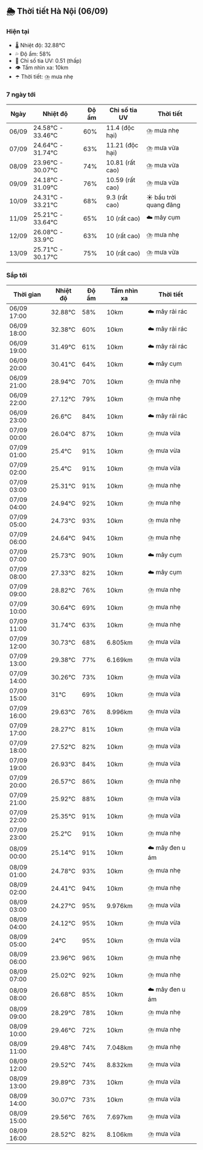 ## 🌦️ Thời tiết Hà Nội (06/09)

### Hiện tại

- 🌡️ Nhiệt độ: 32.88℃
- 💦 Độ ẩm: 58%
- 🌟 Chỉ số tia UV: 0.51 (thấp)
- 👁️ Tầm nhìn xa: 10km
- ☂️ Thời tiết: ⛈️ mưa nhẹ

### 7 ngày tới

| Ngày | Nhiệt độ | Độ ẩm | Chỉ số tia UV | Thời tiết |
| --- | --- | --- | --- | --- |
| 06/09 | 24.58℃ - 33.46℃ | 60% | 11.4 (độc hại) | ⛈️ mưa nhẹ |
| 07/09 | 24.64℃ - 31.74℃ | 63% | 11.21 (độc hại) | ⛈️ mưa vừa |
| 08/09 | 23.96℃ - 30.07℃ | 74% | 10.81 (rất cao) | ⛈️ mưa vừa |
| 09/09 | 24.18℃ - 31.09℃ | 76% | 10.59 (rất cao) | ⛈️ mưa vừa |
| 10/09 | 24.31℃ - 33.21℃ | 68% | 9.3 (rất cao) | ☀️ bầu trời quang đãng |
| 11/09 | 25.21℃ - 33.64℃ | 65% | 10 (rất cao) | ☁️ mây cụm |
| 12/09 | 26.08℃ - 33.9℃ | 63% | 10 (rất cao) | ⛈️ mưa nhẹ |
| 13/09 | 25.71℃ - 30.17℃ | 75% | 10 (rất cao) | ⛈️ mưa vừa |

### Sắp tới

| Thời gian | Nhiệt độ | Độ ẩm | Tầm nhìn xa | Thời tiết |
| --- | --- | --- | --- | --- |
| 06/09 17:00 | 32.88℃ | 58% | 10km | ☁️ mây rải rác |
| 06/09 18:00 | 32.38℃ | 60% | 10km | ☁️ mây rải rác |
| 06/09 19:00 | 31.49℃ | 61% | 10km | ☁️ mây rải rác |
| 06/09 20:00 | 30.41℃ | 64% | 10km | ☁️ mây cụm |
| 06/09 21:00 | 28.94℃ | 70% | 10km | ⛈️ mưa nhẹ |
| 06/09 22:00 | 27.12℃ | 79% | 10km | ⛈️ mưa nhẹ |
| 06/09 23:00 | 26.6℃ | 84% | 10km | ☁️ mây rải rác |
| 07/09 00:00 | 26.04℃ | 87% | 10km | ⛈️ mưa vừa |
| 07/09 01:00 | 25.4℃ | 91% | 10km | ⛈️ mưa vừa |
| 07/09 02:00 | 25.4℃ | 91% | 10km | ⛈️ mưa vừa |
| 07/09 03:00 | 25.31℃ | 91% | 10km | ⛈️ mưa nhẹ |
| 07/09 04:00 | 24.94℃ | 92% | 10km | ⛈️ mưa nhẹ |
| 07/09 05:00 | 24.73℃ | 93% | 10km | ⛈️ mưa nhẹ |
| 07/09 06:00 | 24.64℃ | 94% | 10km | ⛈️ mưa nhẹ |
| 07/09 07:00 | 25.73℃ | 90% | 10km | ☁️ mây cụm |
| 07/09 08:00 | 27.33℃ | 82% | 10km | ☁️ mây cụm |
| 07/09 09:00 | 28.82℃ | 76% | 10km | ⛈️ mưa nhẹ |
| 07/09 10:00 | 30.64℃ | 69% | 10km | ⛈️ mưa nhẹ |
| 07/09 11:00 | 31.74℃ | 63% | 10km | ⛈️ mưa nhẹ |
| 07/09 12:00 | 30.73℃ | 68% | 6.805km | ⛈️ mưa vừa |
| 07/09 13:00 | 29.38℃ | 77% | 6.169km | ⛈️ mưa vừa |
| 07/09 14:00 | 30.26℃ | 73% | 10km | ⛈️ mưa vừa |
| 07/09 15:00 | 31℃ | 69% | 10km | ⛈️ mưa vừa |
| 07/09 16:00 | 29.63℃ | 76% | 8.996km | ⛈️ mưa vừa |
| 07/09 17:00 | 28.27℃ | 81% | 10km | ⛈️ mưa vừa |
| 07/09 18:00 | 27.52℃ | 82% | 10km | ⛈️ mưa vừa |
| 07/09 19:00 | 26.93℃ | 84% | 10km | ⛈️ mưa vừa |
| 07/09 20:00 | 26.57℃ | 86% | 10km | ⛈️ mưa nhẹ |
| 07/09 21:00 | 25.92℃ | 88% | 10km | ⛈️ mưa vừa |
| 07/09 22:00 | 25.35℃ | 91% | 10km | ⛈️ mưa vừa |
| 07/09 23:00 | 25.2℃ | 91% | 10km | ⛈️ mưa nhẹ |
| 08/09 00:00 | 25.14℃ | 91% | 10km | ☁️ mây đen u ám |
| 08/09 01:00 | 24.78℃ | 93% | 10km | ⛈️ mưa nhẹ |
| 08/09 02:00 | 24.41℃ | 94% | 10km | ⛈️ mưa nhẹ |
| 08/09 03:00 | 24.27℃ | 95% | 9.976km | ⛈️ mưa vừa |
| 08/09 04:00 | 24.12℃ | 95% | 10km | ⛈️ mưa vừa |
| 08/09 05:00 | 24℃ | 95% | 10km | ⛈️ mưa vừa |
| 08/09 06:00 | 23.96℃ | 96% | 10km | ⛈️ mưa nhẹ |
| 08/09 07:00 | 25.02℃ | 92% | 10km | ⛈️ mưa nhẹ |
| 08/09 08:00 | 26.68℃ | 85% | 10km | ☁️ mây đen u ám |
| 08/09 09:00 | 28.29℃ | 78% | 10km | ⛈️ mưa nhẹ |
| 08/09 10:00 | 29.46℃ | 72% | 10km | ⛈️ mưa nhẹ |
| 08/09 11:00 | 29.48℃ | 74% | 7.048km | ⛈️ mưa nhẹ |
| 08/09 12:00 | 29.52℃ | 74% | 8.832km | ⛈️ mưa vừa |
| 08/09 13:00 | 29.89℃ | 73% | 10km | ⛈️ mưa vừa |
| 08/09 14:00 | 30.07℃ | 73% | 10km | ⛈️ mưa vừa |
| 08/09 15:00 | 29.56℃ | 76% | 7.697km | ⛈️ mưa vừa |
| 08/09 16:00 | 28.52℃ | 82% | 8.106km | ⛈️ mưa vừa |
